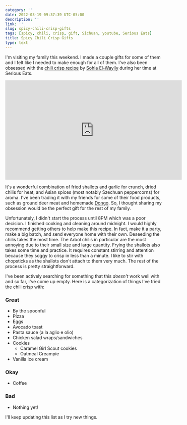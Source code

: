 ```yaml
---
category: ''
date: 2022-03-19 09:37:39 UTC-05:00
description: ''
link: ''
slug: spicy-chili-crisp-gifts
tags: [spicy, chili, crisp, gift, Sichuan, youtube, Serious Eats]
title: Spicy Chili Crisp Gifts
type: text
---
```

I'm visiting my family this weekend. 
I made a couple gifts for some of them and I felt like I needed to make enough for all of them.
I've also been obsessed with the [chili crisp recipe](https://www.seriouseats.com/homemade-spicy-chili-crisp) by [Sohla El-Waylly](https://www.youtube.com/watch?v=GezQyVRQRzU) during her time at Serious Eats.

<iframe width="560" height="315" src="https://www.youtube-nocookie.com/embed/GezQyVRQRzU" title="YouTube video player" frameborder="0" allow="accelerometer; autoplay; clipboard-write; encrypted-media; gyroscope; picture-in-picture" allowfullscreen></iframe>

It's a wonderful combination of fried shallots and garlic for crunch, dried chilis for heat, and Asian spices (most notably Szechuan peppercorns) for aroma.
I've been trading it with my friends for some of their food products, such as ground deer meat and homemade [Dongo](https://www.youtube.com/watch?v=X3DUkE6cgUg).
So, I thought sharing my obsession would be the perfect gift for the rest of my family. 

Unfortunately, I didn't start the process until 8PM which was a poor decision. 
I finished cooking and cleaning around midnight.
I would highly recommend getting others to help make this recipe.
In fact, make it a party, make a big batch, and send everyone home with their own.
Deseeding the chilis takes the most time.
The Arbol chilis in particular are the most annoying due to their small size and large quantity.
Frying the shallots also takes some time and practice.
It requires constant stirring and attention because they soggy to crisp in less than a minute. 
I like to stir with chopsticks as the shallots don't attach to them very much.
The rest of the process is pretty straightforward.

I've been actively searching for something that this *doesn't* work well with and so far, I've come up empty.
Here is a categorization of things I've tried the chili crisp with:

### Great
- By the spoonful
- Pizza
- Eggs
- Avocado toast
- Pasta sauce (a la aglio e olio)
- Chicken salad wraps/sandwiches
- Cookies
  - Caramel Girl Scout cookies
  - Oatmeal Creampie
- Vanilla ice cream

### Okay
- Coffee

### Bad
- Nothing yet!

I'll keep updating this list as I try new things.